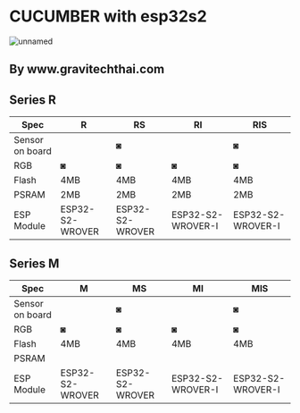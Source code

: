 <h1>CUCUMBER with esp32s2</h1>
<img src="https://i.ibb.co/RT1GgMs/unnamed.png" alt="unnamed" border="0"><br />
<h2>By www.gravitechthai.com</h2>
<h2>Series R</h2>

Spec   | R  |   RS  |  RI | RIS
----- | ----- | ----- | ----- | ----- |
Sensor on board|| ◙ |  |◙
RGB  |◙ | ◙ | ◙ | ◙ |
Flash |4MB | 4MB | 4MB | 4MB |
PSRAM  |2MB | 2MB | 2MB | 2MB |
ESP Module |ESP32-S2-WROVER |ESP32-S2-WROVER | ESP32-S2-WROVER-I | ESP32-S2-WROVER-I |

<h2>Series M</h2>

Spec  |M  | MS  |  MI | MIS
----- |----- | ----- | ----- | ----- |
Sensor on board||◙  |  |◙
RGB                   |◙ | ◙ | ◙ | ◙ |
Flash                 |4MB | 4MB | 4MB | 4MB |
PSRAM                 | |  |  |  |
ESP Module                 |ESP32-S2-WROVER |ESP32-S2-WROVER | ESP32-S2-WROVER-I | ESP32-S2-WROVER-I	 |


